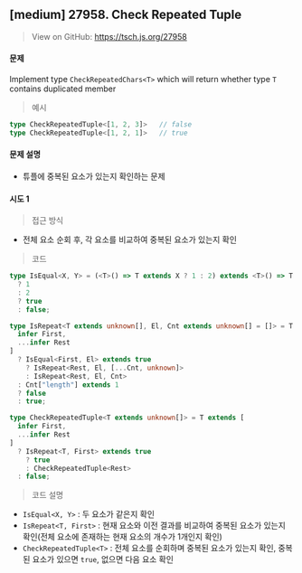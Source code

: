 ## [medium] 27958. Check Repeated Tuple

> View on GitHub: https://tsch.js.org/27958

#### 문제

Implement type `CheckRepeatedChars<T>` which will return whether type `T` contains duplicated member

> 예시

```ts
type CheckRepeatedTuple<[1, 2, 3]>   // false
type CheckRepeatedTuple<[1, 2, 1]>   // true
```

#### 문제 설명

- 튜플에 중복된 요소가 있는지 확인하는 문제

#### 시도 1

> 접근 방식

- 전체 요소 순회 후, 각 요소를 비교하여 중복된 요소가 있는지 확인

> 코드

```ts
type IsEqual<X, Y> = (<T>() => T extends X ? 1 : 2) extends <T>() => T extends Y
  ? 1
  : 2
  ? true
  : false;

type IsRepeat<T extends unknown[], El, Cnt extends unknown[] = []> = T extends [
  infer First,
  ...infer Rest
]
  ? IsEqual<First, El> extends true
    ? IsRepeat<Rest, El, [...Cnt, unknown]>
    : IsRepeat<Rest, El, Cnt>
  : Cnt["length"] extends 1
  ? false
  : true;

type CheckRepeatedTuple<T extends unknown[]> = T extends [
  infer First,
  ...infer Rest
]
  ? IsRepeat<T, First> extends true
    ? true
    : CheckRepeatedTuple<Rest>
  : false;
```

> 코드 설명

- `IsEqual<X, Y>` : 두 요소가 같은지 확인
- `IsRepeat<T, First>` : 현재 요소와 이전 결과를 비교하여 중복된 요소가 있는지 확인(전체 요소에 존재하는 현재 요소의 개수가 1개인지 확인)
- `CheckRepeatedTuple<T>` : 전체 요소를 순회하며 중복된 요소가 있는지 확인, 중복된 요소가 있으면 `true`, 없으면 다음 요소 확인
